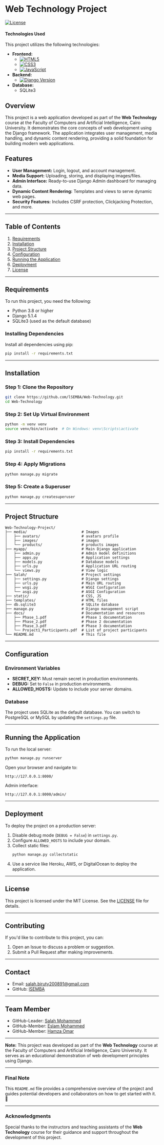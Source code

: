 
# **Web Technology Project**

[![License](https://img.shields.io/badge/license-MIT-green)](#license)



#### **Technologies Used**
This project utilizes the following technologies:
- **Frontend:**
  - [![HTML5](https://img.shields.io/badge/HTML5-E34F26?style=for-the-badge&logo=html5&logoColor=white)](https://developer.mozilla.org/en-US/docs/Web/Guide/HTML/HTML5)
  - [![CSS3](https://img.shields.io/badge/CSS3-1572B6?style=for-the-badge&logo=css3&logoColor=white)](https://developer.mozilla.org/en-US/docs/Web/CSS)
  - [![JavaScript](https://img.shields.io/badge/JavaScript-F7DF1E?style=for-the-badge&logo=javascript&logoColor=black)](https://developer.mozilla.org/en-US/docs/Web/JavaScript)
- **Backend:**
  - [![Django Version](https://img.shields.io/badge/Django-5.1.4-blue)](https://www.djangoproject.com/)
- **Database:**
  - SQLite3




## **Overview**
This project is a web application developed as part of the **Web Technology** course at the Faculty of Computers and Artificial Intelligence, Cairo University. It demonstrates the core concepts of web development using the Django framework. The application integrates user management, media handling, and dynamic content rendering, providing a solid foundation for building modern web applications.

## **Features**
- **User Management:** Login, logout, and account management.
- **Media Support:** Uploading, storing, and displaying images/files.
- **Admin Interface:** Ready-to-use Django Admin dashboard for managing data.
- **Dynamic Content Rendering:** Templates and views to serve dynamic web pages.
- **Security Features:** Includes CSRF protection, Clickjacking Protection, and more.

---

## **Table of Contents**
1. [Requirements](#requirements)
2. [Installation](#installation)
3. [Project Structure](#project-structure)
4. [Configuration](#configuration)
5. [Running the Application](#running-the-application)
6. [Deployment](#deployment)
7. [License](#license)

---

## **Requirements**
To run this project, you need the following:
- Python 3.8 or higher
- Django 5.1.4
- SQLite3 (used as the default database)

### **Installing Dependencies**
Install all dependencies using pip:
```bash
pip install -r requirements.txt
```

---

## **Installation**

### **Step 1: Clone the Repository**
```bash
git clone https://github.com/lSEMBA/Web-Technology.git
cd Web-Technology
```

### **Step 2: Set Up Virtual Environment**
```bash
python -m venv venv
source venv/bin/activate  # On Windows: venv\Scripts\activate
```

### **Step 3: Install Dependencies**
```bash
pip install -r requirements.txt
```

### **Step 4: Apply Migrations**
```bash
python manage.py migrate
```

### **Step 5: Create a Superuser**
```bash
python manage.py createsuperuser
```

---

## **Project Structure**
```
Web-Technology-Project/
├── media/                         # Images
│   ├── avatars/                   # avatars profile
│   ├── images/                    # images 
│   └── products/                  # products images
├── myapp/                         # Main Django application
│   ├── admin.py                   # Admin model definitions
│   ├── apps.py                    # Application settings
│   ├── models.py                  # Database models
│   ├── urls.py                    # Application URL routing
│   └── views.py                   # View logic
├── Salah/                         # Project settings
│   ├── settings.py                # Django settings
│   ├── urls.py                    # Main URL routing
│   ├── wsgi.py                    # WSGI Configuration
│   └── asgi.py                    # ASGI Configuration
├── static/                        # CSS, JS
├── templates/                     # HTML files
├── db.sqlite3                     # SQLite database
├── manage.py                      # Django management script
├── docs/                          # Documentation and resources
│   ├── Phase_1.pdf                # Phase 1 documentation
│   ├── Phase_2.pdf                # Phase 2 documentation
│   ├── Phase_3.pdf                # Phase 3 documentation
│   └── Project1_Participants.pdf  # List of project participants
└── README.md                      # This file
```

---

## **Configuration**

### **Environment Variables**
- **SECRET_KEY:** Must remain secret in production environments.
- **DEBUG:** Set to `False` in production environments.
- **ALLOWED_HOSTS:** Update to include your server domains.

### **Database**
The project uses SQLite as the default database. You can switch to PostgreSQL or MySQL by updating the `settings.py` file.

---

## **Running the Application**
To run the local server:
```bash
python manage.py runserver
```
Open your browser and navigate to:
```
http://127.0.0.1:8000/
```

Admin interface:
```
http://127.0.0.1:8000/admin/
```

---

## **Deployment**
To deploy the project on a production server:
1. Disable debug mode (`DEBUG = False`) in `settings.py`.
2. Configure `ALLOWED_HOSTS` to include your domain.
3. Collect static files:
   ```bash
   python manage.py collectstatic
   ```
4. Use a service like Heroku, AWS, or DigitalOcean to deploy the application.

---

## **License**
This project is licensed under the MIT License. See the [LICENSE](LICENSE) file for details.

---

## **Contributing**
If you'd like to contribute to this project, you can:
1. Open an Issue to discuss a problem or suggestion.
2. Submit a Pull Request after making improvements.

---

## **Contact**
- Email: salah.biruty200891@gmail.com
- GitHub: [lSEMBA](https://github.com/lSEMBA)

---

## **Team Member**
- GitHub-Leader: [Salah Mohammed](https://github.com/lSEMBA)
- GitHub-Member: [Eslam Mohammed](https://github.com/Eslam1111)
- GitHub-Member: [Hamza Omar](https://github.com/hmoozey)

---

**Note:** This project was developed as part of the **Web Technology** course at the Faculty of Computers and Artificial Intelligence, Cairo University. It serves as an educational demonstration of web development principles using Django.

---

### **Final Note**
This `README.md` file provides a comprehensive overview of the project and guides potential developers and collaborators on how to get started with it. 🚀

---

### **Acknowledgments**
Special thanks to the instructors and teaching assistants of the **Web Technology** course for their guidance and support throughout the development of this project.

